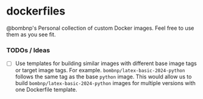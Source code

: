 # dockerfiles
@bombnp's Personal collection of custom Docker images. Feel free to use them as you see fit.

### TODOs / Ideas
- [ ] Use templates for building similar images with different base image tags or target image tags. For example. `bombnp/latex-basic-2024-python` follows the same tag as the base `python` image. This would allow us to build  `bombnp/latex-basic-2024-python` images for multiple versions with one Dockerfile template.
